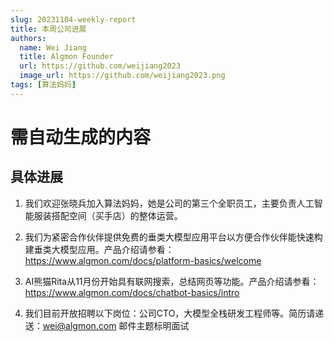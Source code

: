 ```yaml
---
slug: 20231104-weekly-report
title: 本周公司进展
authors:
  name: Wei Jiang
  title: Algmon Founder
  url: https://github.com/weijiang2023
  image_url: https://github.com/weijiang2023.png
tags: [算法妈妈]
---
```


# 需自动生成的内容
## 具体进展

1. 我们欢迎张晓兵加入算法妈妈，她是公司的第三个全职员工，主要负责人工智能服装搭配空间（买手店）的整体运营。

2. 我们为紧密合作伙伴提供免费的垂类大模型应用平台以方便合作伙伴能快速构建垂类大模型应用。产品介绍请参看：https://www.algmon.com/docs/platform-basics/welcome

3. AI熊猫Rita从11月份开始具有联网搜索，总结网页等功能。产品介绍请参看：https://www.algmon.com/docs/chatbot-basics/intro

4. 我们目前开放招聘以下岗位：公司CTO，大模型全栈研发工程师等。简历请递送：wei@algmon.com 邮件主题标明面试